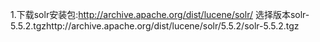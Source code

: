 1.下载solr安装包:http://archive.apache.org/dist/lucene/solr/
选择版本solr-5.5.2.tgzhttp://archive.apache.org/dist/lucene/solr/5.5.2/solr-5.5.2.tgz
